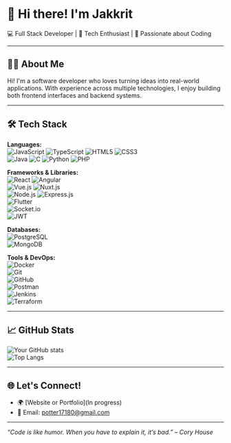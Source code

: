 # 👋 Hi there! I'm Jakkrit 
💻 Full Stack Developer | 🚀 Tech Enthusiast | 🔐 Passionate about Coding

---

## 👨‍💻 About Me
Hi! I'm a software developer who loves turning ideas into real-world applications. With experience across multiple technologies, I enjoy building both frontend interfaces and backend systems.

---

## 🛠️ Tech Stack

**Languages:**  
![JavaScript](https://img.shields.io/badge/-JavaScript-F7DF1E?logo=javascript&logoColor=black) 
![TypeScript](https://img.shields.io/badge/-TypeScript-3178C6?logo=typescript&logoColor=white)
![HTML5](https://img.shields.io/badge/-HTML5-E34F26?logo=html5&logoColor=white) 
![CSS3](https://img.shields.io/badge/-CSS3-1572B6?logo=css3&logoColor=white)  
![Java](https://img.shields.io/badge/-Java-007396?logo=java&logoColor=white) 
![C](https://img.shields.io/badge/-C-A8B9CC?logo=c&logoColor=white)
![Python](https://img.shields.io/badge/-Python-3776AB?logo=python&logoColor=white)
![PHP](https://img.shields.io/badge/-PHP-777BB4?logo=php&logoColor=white)

**Frameworks & Libraries:**  
![React](https://img.shields.io/badge/-React.js-61DAFB?logo=react&logoColor=black) 
![Angular](https://img.shields.io/badge/-Angular-DD0031?logo=angular&logoColor=white)  
![Vue.js](https://img.shields.io/badge/-Vue.js-4FC08D?logo=vue.js&logoColor=white) 
![Nuxt.js](https://img.shields.io/badge/-Nuxt.js-00DC82?logo=nuxt.js&logoColor=white)  
![Node.js](https://img.shields.io/badge/-Node.js-339933?logo=node.js&logoColor=white) 
![Express.js](https://img.shields.io/badge/-Express.js-000000?logo=express&logoColor=white)  
![Flutter](https://img.shields.io/badge/-Flutter-02569B?logo=flutter&logoColor=white)  
![Socket.io](https://img.shields.io/badge/-Socket.io-010101?logo=socket.io&logoColor=white)  
![JWT](https://img.shields.io/badge/-JWT-000000?logo=jsonwebtokens&logoColor=white)

**Databases:**  
![PostgreSQL](https://img.shields.io/badge/-PostgreSQL-4169E1?logo=postgresql&logoColor=white)  
![MongoDB](https://img.shields.io/badge/-MongoDB-47A248?logo=mongodb&logoColor=white)

**Tools & DevOps:**  
![Docker](https://img.shields.io/badge/-Docker-2496ED?logo=docker&logoColor=white)  
![Git](https://img.shields.io/badge/-Git-F05032?logo=git&logoColor=white)  
![GitHub](https://img.shields.io/badge/-GitHub-181717?logo=github&logoColor=white)  
![Postman](https://img.shields.io/badge/-Postman-FF6C37?logo=postman&logoColor=white)  
![Jenkins](https://img.shields.io/badge/-Jenkins-D24939?logo=jenkins&logoColor=white)  
![Terraform](https://img.shields.io/badge/-Terraform-623CE4?logo=terraform&logoColor=white)

---

## 📈 GitHub Stats

![Your GitHub stats](https://github-readme-stats.vercel.app/api?username=Anadyts&show_icons=true&theme=tokyonight)  
![Top Langs](https://github-readme-stats.vercel.app/api/top-langs/?username=Anadyts&layout=compact&theme=tokyonight)

---

## 🌐 Let's Connect!

- 🌍 [Website or Portfolio](In progress)
- 📧 Email: potter17180@gmail.com

---

_“Code is like humor. When you have to explain it, it’s bad.” – Cory House_

